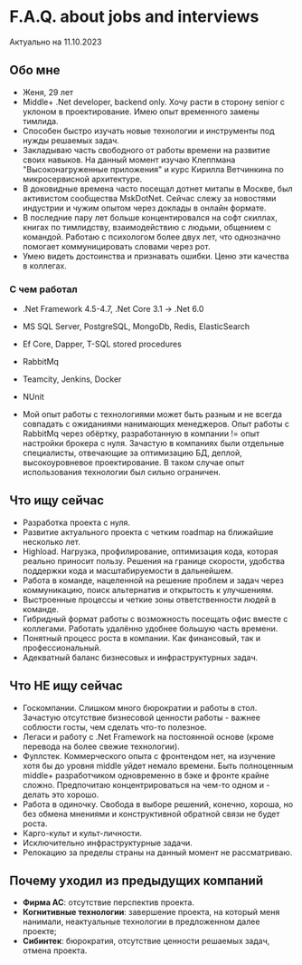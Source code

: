 # F.A.Q. about jobs and interviews

Актуально на 11.10.2023
## Обо мне
- Женя, 29 лет
- Middle+ .Net developer, backend only. Хочу расти в сторону senior с уклоном в проектирование. Имею опыт временного замены тимлида.
- Способен быстро изучать новые технологии и инструменты под нужды решаемых задач.
- Закладываю часть свободного от работы времени на развитие своих навыков. На данный момент изучаю Клеппмана "Высоконагруженные приложения" и курс Кирилла Ветчинкина по микросервисной архитектуре.
- В доковидные времена часто посещал дотнет митапы в Москве, был активистом сообщества MskDotNet. Сейчас слежу за новостями индустрии и чужим опытом через доклады в онлайн формате.
- В последние пару лет больше концентировался на софт скиллах, книгах по тимлидству, взаимодействию с людьми, общением с командой. Работаю с психологом более двух лет, что однозначно помогает коммуницировать словами через рот.
- Умею видеть достоинства и признавать ошибки. Ценю эти качества в коллегах.


### С чем работал
- .Net Framework 4.5-4.7, .Net Core 3.1 -> .Net 6.0
- MS SQL Server, PostgreSQL, MongoDb, Redis, ElasticSearch
- Ef Core, Dapper, T-SQL stored procedures
- RabbitMq
- Teamcity, Jenkins, Docker
- NUnit

- Мой опыт работы с технологиями может быть разным и не всегда совпадать с ожиданиями нанимающих менеджеров. Опыт работы с RabbitMq через обёртку, разработанную в компании != опыт настройки брокера с нуля.
Зачастую  в компаниях были отдельные специалисты, отвечающие за оптимизацию БД, деплой, высокоуровневое проектирование. В таком случае опыт использования технологии был сильно ограничен. 


## Что ищу сейчас

- Разработка проекта с нуля.
- Развитие актуального проекта с четким roadmap на ближайшие несколько лет.
- Highload. Нагрузка, профилирование, оптимизация кода, которая реально приносит пользу. Решения на границе скорости, удобства поддержки кода и масштабируемости в дальнейшем.
- Работа в команде, нацеленной на решение проблем и задач через коммуникацию, поиск альтернатив и открытость к улучшениям.
- Выстроенные процессы и четкие зоны ответственности людей в команде.
- Гибридный формат работы с возможность посещать офис вместе с коллегами. Работать удалённо удобнее большую часть времени.
- Понятный процесс роста в компании. Как финансовый, так и профессиональный.
- Адекватный баланс бизнесовых и инфраструктурных задач.

## Что НЕ ищу сейчас

- Госкомпании. Слишком много бюрократии и работы в стол. Зачастую отсутствие бизнесовой ценности работы - важнее соблюсти госты, чем сделать что-то полезное.
- Легаси и работу с .Net Framework на постоянной основе (кроме перевода на более свежие технологии).
- Фуллстек. Коммерческого опыта с фронтендом нет, на изучение хотя бы до уровня middle уйдет немало времени. Быть полноценным middle+ разработчиком одновременно в бэке и фронте крайне сложно. Предпочитаю концентрироваться на чем-то одном и - делать это хорошо.
- Работа в одиночку. Свобода в выборе решений, конечно, хороша, но без обмена мнениями и конструктивной обратной связи не будет роста.
- Карго-культ и культ-личности.
- Исключительно инфраструктурные задачи.
- Релокацию за пределы страны на данный момент не рассматриваю.

## Почему уходил из предыдущих компаний

- **Фирма АС**: отсутствие перспектив проекта.
- **Когнитивные технологии**: завершение проекта, на который меня нанимали, неактуальные технологии в предложенном далее проекте;
- **Сибинтек**: бюрократия, отсутствие ценности решаемых задач, отмена проекта.
